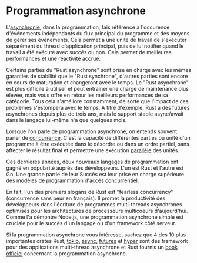 # Programmation asynchrone

L'[asynchronie](https://en.wikipedia.org/wiki/Asynchrony_(computer_programming)), dans la programmation, fais référence à l'occurence d'événements indépendants du flux principal du programme et des moyens de gérer ses événements.
Cela permet à une unité de travail de s'exécuter séparément du thread d'application principal, puis de lui notifier quand le travail a été exécuté avec succés ou non.
Cela permet de meilleures performances et une réactivité accrue.

Certains parties du "Rust asynchrone" sont prise en charge avec les mêmes garanties de stabilité que le "Rust synchrone", d'autres parties sont encore en cours de maturation et changeront avec le temps.
Le "Rust asynchrone" est plus difficile à utiliser et peut entrainer une charge de maintenance plus élevée, mais vous offre en retour les meilleurs performances de sa catégorie.
Tous cela s'améliore constamment, de sorte que l'impact de ces problèmes s'estompera avec le temps.
A titre d'exemple, Rust a des futures asynchrones depuis plus de trois ans, mais le support stable async/await dans le langage lui-même n'a que quelques mois.

Lorsque l'on parle de programmation asynchrone, on entends souvent parler de [concurrence](https://en.wikipedia.org/wiki/Concurrency_(computer_science)).
C'est la capacité de différentes parties ou unité d'un programme à être exécutée dans le désordre ou dans un ordre partiel, sans affecter le résultat final et permettre une exécution [parallèle](https://en.wikipedia.org/wiki/Parallel_computing) des unités.

Ces dernières années, deux nouveaux langages de programmation ont gagné en popularité auprès des développeurs.
L'un est Rust et l'autre est Go.
Une grande partie de leur Succès est leur prise en charge supérieure des modèles de programmation d'accès concurrentiel.

En fait, l'un des premiers slogans de Rust est "fearless concurrency" (concurrence sans peur en français).
Il promet la productivité des développeurs dans l'écriture de programmes multi-threads asynchrones optimisés pour les architectures de processeurs multicoeurs d'aujourd'hui.
Comme l'a démontre Node.js, une programmation asynchrone simple est cruciale pour le succès d'un langage ou d'un framework côté serveur.

Si la programmation asynchrone vous intéresse, sachez que 4 des 10 plus importantes crates Rust, [tokio](https://crates.io/crates/tokio), [async](https://crates.io/crates/async-std), [futures](https://crates.io/crates/futures) et [hyper](https://crates.io/crates/hyper) sont des framework pour des applications multi-thread asynchrone et Rust fournis un [book officiel](https://rust-lang.github.io/async-book/) concernant la programmation asynchrone.
